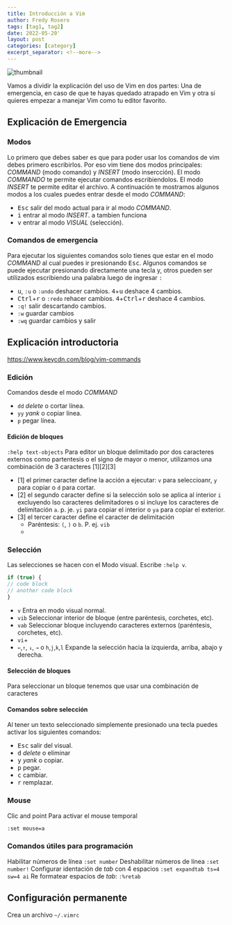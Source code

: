 ```yaml
---
title: Introducción a Vim
author: Fredy Rosero
tags: [tag1, tag2]
date: 2022-05-20'
layout: post
categories: [category]
excerpt_separator: <!--more-->
---
```

![thumbnail]()

Vamos a dividir la explicación del uso de Vim en dos partes: Una de emergencia, en caso de que te hayas quedado atrapado en Vim y otra si quieres empezar a manejar Vim como tu editor favorito.
 <!--more-->

## Explicación de Emergencia
### Modos
Lo primero que debes saber es que para poder usar los comandos de vim debes primero escribirlos. Por eso vim tiene dos modos principales: *COMMAND* (modo comando) y *INSERT* (modo insercción). El modo *COMMANDO* te permite ejecutar comandos escribiendolos. El modo *INSERT* te permite editar el archivo. A continuación te mostramos algunos modos a los cuales puedes entrar desde el modo *COMMAND*:
* <kbd>Esc</kbd> salir del modo actual para ir al modo *COMMAND*.
* <kbd>i</kbd> entrar al modo *INSERT*. <kbd>a</kbd> tambien funciona
* <kbd>v</kbd> entrar al modo *VISUAL* (selección).

### Comandos de emergencia
Para ejecutar los siguientes comandos solo tienes que estar en el modo *COMMAND* al cual puedes ir presionando <kbd>Esc</kbd>. Algunos comandos se puede ejecutar presionando directamente una tecla y, otros pueden ser utilizados escribiendo una palabra luego de ingresar `:`
* <kbd>u</kbd>, `:u` o `:undo` deshacer cambios. <kbd>4</kbd>+<kbd>u</kbd> deshace 4 cambios.
* <kbd>Ctrl</kbd>+<kbd>r</kbd> o `:redo` rehacer cambios. <kbd>4</kbd>+<kbd>Ctrl</kbd>+<kbd>r</kbd> deshace 4 cambios.
* `:q!` salir descartando cambios.
* `:w` guardar cambios
* `:wq` guardar cambios y salir

## Explicación introductoria
https://www.keycdn.com/blog/vim-commands

### Edición
Comandos desde el modo *COMMAND*
* `dd` *delete* o cortar línea.
* `yy` *yank* o copiar línea.
* `p` pegar línea.
#### Edición de bloques
`:help text-objects`
Para editor un bloque delimitado por dos caracteres externos como partentesis o el signo de mayor o menor, utilizamos una combinación de 3 caracteres [1][2][3]
* [1] el primer caracter define la acción a ejecutar: `v` para seleccioanr, `y` para copiar o `d` para cortar.
* [2] el segundo caracter define si la selección solo se aplica al interior `i` excluyendo lso caracteres delimitadores o si incluye los caracteres de delimitación `a`. p. je. `yi` para copiar el interior o `ya` para copiar el exterior.
* [3] el tercer caracter define el caracter de delimitación
  * Paréntesis: `(`, `)` o `b`. P. ej. `vib`
  * 

### Selección
Las selecciones se hacen con el Modo visual. Escribe `:help v`.
```javascript
if (true) {
// code block
// another code block
}
```
* `v` Entra en modo visual normal.
* `vib` Seleccionar interior de bloque (entre paréntesis, corchetes, etc).
* `vab` Seleccionar bloque incluyendo caracteres externos  (paréntesis, corchetes, etc).
* `vi`+
* `←`,`↑`, `↓`, `→` o `h`,`j`,`k`,`l` Expande la selección hacia la izquierda, arriba, abajo y derecha.
#### Selección de bloques
Para seleccionar un bloque tenemos que usar una combinación de caracteres

#### Comandos sobre selección
Al tener un texto seleccionado simplemente presionado una tecla puedes activar los siguientes comandos:
* <kbd>Esc</kbd> salir del visual.
* <kbd>d</kbd> *delete* o eliminar
* <kbd>y</kbd> *yank* o copiar. 
* <kbd>p</kbd> pegar. 
* <kbd>c</kbd> cambiar.
* <kbd>r</kbd> remplazar.
### Mouse
Clic and point
Para activar el mouse temporal
```bash
:set mouse=a
```
### Comandos útiles para programación
Habilitar números de línea `:set number`
Deshabilitar números de línea `:set number!`
Configurar identación de *tab* con 4 espacios `:set expandtab ts=4 sw=4 ai`
Re formatear espacios de *tab*: `:%retab`

## Configuración permanente
Crea un archivo `~/.vimrc`